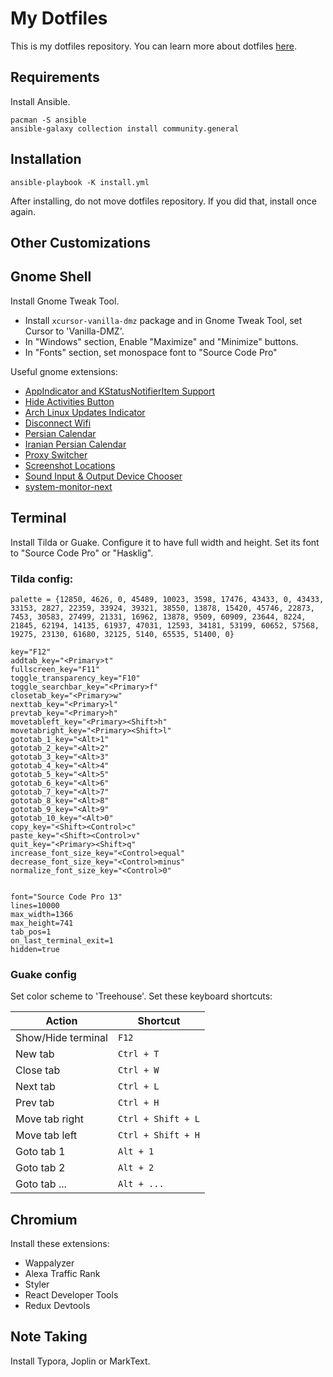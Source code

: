 My Dotfiles
===========

This is my dotfiles repository. You can learn more about dotfiles [here](https://dotfiles.github.io/).

Requirements
------------

Install Ansible.

```shell
pacman -S ansible
ansible-galaxy collection install community.general
```


Installation
------------

```shell
ansible-playbook -K install.yml
```

After installing, do not move dotfiles repository. If you did that, install once again.


Other Customizations
--------------------


## Gnome Shell

Install Gnome Tweak Tool.

- Install `xcursor-vanilla-dmz` package and in Gnome Tweak Tool, set Cursor to 'Vanilla-DMZ'.
- In "Windows" section, Enable "Maximize" and "Minimize" buttons.
- In "Fonts" section, set monospace font to "Source Code Pro"

Useful gnome extensions:

- [AppIndicator and KStatusNotifierItem Support](https://extensions.gnome.org/extension/615/appindicator-support/)
- [Hide Activities Button](https://extensions.gnome.org/extension/4325/hide-activities-button/)
- [Arch Linux Updates Indicator](https://extensions.gnome.org/extension/1010/archlinux-updates-indicator/)
- [Disconnect Wifi](https://extensions.gnome.org/extension/904/disconnect-wifi/)
- [Persian Calendar](https://extensions.gnome.org/extension/240/persian-calendar/)
- [Iranian Persian Calendar](https://extensions.gnome.org/extension/3618/shamsi-calendar/)
- [Proxy Switcher](https://extensions.gnome.org/extension/771/proxy-switcher/)
- [Screenshot Locations](https://extensions.gnome.org/extension/1179/screenshot-locations/)
- [Sound Input & Output Device Chooser](https://extensions.gnome.org/extension/906/sound-output-device-chooser/)
- [system-monitor-next](https://extensions.gnome.org/extension/3010/system-monitor-next/)

## Terminal

Install Tilda or Guake. Configure it to have full width and height.
Set its font to "Source Code Pro" or "Hasklig".

### Tilda config:

    palette = {12850, 4626, 0, 45489, 10023, 3598, 17476, 43433, 0, 43433, 33153, 2827, 22359, 33924, 39321, 38550, 13878, 15420, 45746, 22873, 7453, 30583, 27499, 21331, 16962, 13878, 9509, 60909, 23644, 8224, 21845, 62194, 14135, 61937, 47031, 12593, 34181, 53199, 60652, 57568, 19275, 23130, 61680, 32125, 5140, 65535, 51400, 0}

    key="F12"
    addtab_key="<Primary>t"
    fullscreen_key="F11"
    toggle_transparency_key="F10"
    toggle_searchbar_key="<Primary>f"
    closetab_key="<Primary>w"
    nexttab_key="<Primary>l"
    prevtab_key="<Primary>h"
    movetableft_key="<Primary><Shift>h"
    movetabright_key="<Primary><Shift>l"
    gototab_1_key="<Alt>1"
    gototab_2_key="<Alt>2"
    gototab_3_key="<Alt>3"
    gototab_4_key="<Alt>4"
    gototab_5_key="<Alt>5"
    gototab_6_key="<Alt>6"
    gototab_7_key="<Alt>7"
    gototab_8_key="<Alt>8"
    gototab_9_key="<Alt>9"
    gototab_10_key="<Alt>0"
    copy_key="<Shift><Control>c"
    paste_key="<Shift><Control>v"
    quit_key="<Primary><Shift>q"
    increase_font_size_key="<Control>equal"
    decrease_font_size_key="<Control>minus"
    normalize_font_size_key="<Control>0"


    font="Source Code Pro 13"
    lines=10000
    max_width=1366
    max_height=741
    tab_pos=1
    on_last_terminal_exit=1
    hidden=true

### Guake config

Set color scheme to 'Treehouse'. Set these keyboard shortcuts:

| Action                | Shortcut           |
| --------------------- | ------------------ |
| Show/Hide terminal    | `F12`              |
| New tab               | `Ctrl + T`         |
| Close tab             | `Ctrl + W`         |
| Next tab              | `Ctrl + L`         |
| Prev tab              | `Ctrl + H`         |
| Move tab right        | `Ctrl + Shift + L` |
| Move tab left         | `Ctrl + Shift + H` |
| Goto tab 1            | `Alt + 1`          |
| Goto tab 2            | `Alt + 2`          |
| Goto tab ...          | `Alt + ...`        |


## Chromium

Install these extensions:

- Wappalyzer
- Alexa Traffic Rank
- Styler
- React Developer Tools
- Redux Devtools


## Note Taking

Install Typora, Joplin or MarkText.
